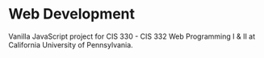 # Web Development
Vanilla JavaScript project for CIS 330 - CIS 332 Web Programming I & II at California University of Pennsylvania.
